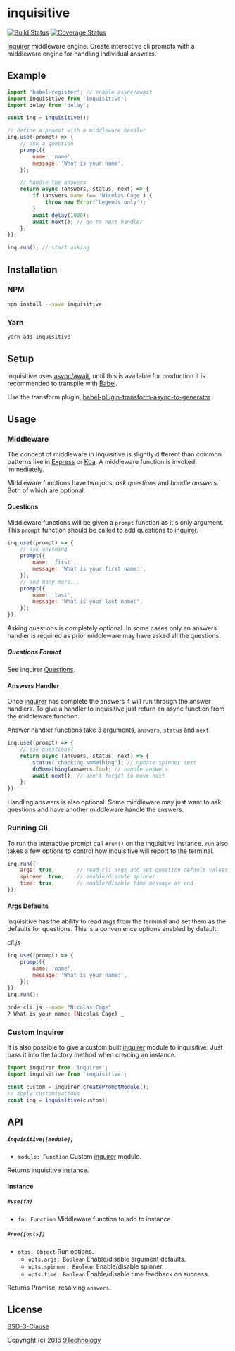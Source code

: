 # inquisitive

[![Build Status](https://travis-ci.org/9technology/inquisitive.svg?branch=master)](https://travis-ci.org/9technology/inquisitive) [![Coverage Status](https://coveralls.io/repos/github/9technology/inquisitive/badge.svg?branch=master)](https://coveralls.io/github/9technology/inquisitive?branch=master)

[Inquirer](https://www.npmjs.com/package/inquirer) middleware engine. Create interactive cli prompts with a middleware engine for handling individual answers.

## Example

```javascript
import 'babel-register'; // enable async/await
import inquisitive from 'inquisitive';
import delay from 'delay';

const inq = inquisitive();

// define a prompt with a middleware handler
inq.use((prompt) => {
    // ask a question
    prompt({
        name: 'name',
        message: 'What is your name',
    });

    // handle the answers
    return async (answers, status, next) => {
        if (answers.name !== 'Nicolas Cage') {
            throw new Error('Legends only');
        }
        await delay(1000);
        await next(); // go to next handler
    };
});

inq.run(); // start asking
```

## Installation

### NPM

```sh
npm install --save inquisitive
```

### Yarn

```sh
yarn add inquisitive
```

## Setup

Inquisitive uses [async/await](https://github.com/tc39/ecmascript-asyncawait), until this is available for production it is recommended to transpile with [Babel](http://babeljs.io/).

Use the transform plugin, [babel-plugin-transform-async-to-generator](http://babeljs.io/docs/plugins/transform-async-to-generator/).

## Usage

### Middleware

The concept of middleware in inquisitive is slightly different than common patterns like in [Express](https://www.npmjs.com/package/express) or [Koa](https://www.npmjs.com/package/koa). A middleware function is invoked immediately.

Middleware functions have two jobs, _ask questions_ and _handle answers_. Both of which are optional.

#### Questions

Middleware functions will be given a `prompt` function as it's only argument. This `prompt` function should be called to add questions to [inquirer](https://www.npmjs.com/package/inquirer).

```javascript
inq.use((prompt) => {
    // ask anything
    prompt({
        name: 'first',
        message: 'What is your first name:',
    });
    // and many more...
    prompt({
        name: 'last',
        message: 'What is your last name:',
    });
});
```

Asking questions is completely optional. In some cases only an answers handler is required as prior middleware may have asked all the questions.

##### Questions Format

See inquirer [Questions](https://www.npmjs.com/package/inquirer#questions).

#### Answers Handler

Once [inquirer](https://www.npmjs.com/package/inquirer) has complete the answers it will run through the answer handlers. To give a handler to inquisitive just return an async function from the middleware function.

Answer handler functions take 3 arguments, `answers`, `status` and `next`. 

```javascript
inq.use((prompt) => {
    // ask questions?
    return async (answers, status, next) => {
        status('checking something'); // update spinner text
        doSomething(answers.foo); // handle answers
        await next(); // don't forget to move next
    };
});
```

Handling answers is also optional. Some middleware may just want to ask questions and have another middleware handle the answers.

### Running Cli

To run the interactive prompt call `#run()` on the inquisitive instance. `run` also takes a few options to control how inquisitive will report to the terminal.

```javascript
inq.run({
    args: true,       // read cli args and set question default values
    spinner: true,    // enable/disable spinner
    time: true,       // enable/disable time message at end
});
```

#### Args Defaults

Inquisitive has the ability to read args from the terminal and set them as the defaults for questions. This is a convenience options enabled by default.

_cli.js_
```javascript
inq.use((prompt) => {
    prompt({
        name: 'name',
        message: 'What is your name:',
    });
});
inq.run();
```

```sh
node cli.js --name "Nicolas Cage"
? What is your name: (Nicolas Cage) _
```

### Custom Inquirer

It is also possible to give a custom built [inquirer](https://www.npmjs.com/package/inquirer#inquirercreatepromptmodule---prompt-function) module to inquisitive. Just pass it into the factory method when creating an instance.

```javascript
import inquirer from 'inquirer';
import inquisitive from 'inquisitive';

const custom = inquirer.createPromptModule();
// apply customisations
const inq = inquisitive(custom);
```

## API

##### `inquisitive([module])`
* `module: Function` Custom [inquirer](https://www.npmjs.com/package/inquirer#inquirercreatepromptmodule---prompt-function) module.

Returns inquisitive instance.

#### Instance

##### `#use(fn)`
* `fn: Function` Middleware function to add to instance.

##### `#run([opts])`
* `otps: Object` Run options.
    * `opts.args: Boolean` Enable/disable argument defaults.
    * `opts.spinner: Boolean` Enable/disable spinner.
    * `opts.time: Boolean` Enable/disable time feedback on success.

Returns Promise, resolving `answers`.

## License

[BSD-3-Clause](LICENSE)

Copyright (c) 2016 [9Technology](https://github.com/9technology)
